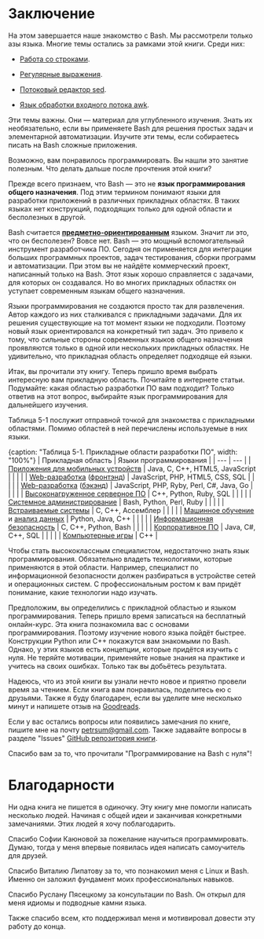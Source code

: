 # Заключение

На этом завершается наше знакомство с Bash. Мы рассмотрели только азы языка. Многие темы остались за рамками этой книги. Среди них:

* [Работа со строками](https://www.opennet.ru/docs/RUS/bash_scripting_guide/x4171.html).

* [Регулярные выражения](https://www.opennet.ru/docs/RUS/bash_scripting_guide/c11895.html).

* [Потоковый редактор sed](https://www.opennet.ru/docs/RUS/bash_scripting_guide/a14586.html#AEN14605).

* [Язык обработки входного потока awk](https://www.opennet.ru/docs/RUS/bash_scripting_guide/x14802.html).

Эти темы важны. Они — материал для углубленного изучения. Знать их необязательно, если вы применяете Bash для решения простых задач и элементарной автоматизации. Изучите эти темы, если собираетесь писать на Bash сложные приложения.

Возможно, вам понравилось программировать. Вы нашли это занятие полезным. Что делать дальше после прочтения этой книги?

Прежде всего признаем, что Bash — это не **язык программирования общего назначения**. Под этим термином понимают языки для разработки приложений в различных прикладных областях. В таких языках нет конструкций, подходящих только для одной области и бесполезных в другой.

Bash считается [**предметно-ориентированным**](https://ru.wikipedia.org/wiki/Предметно-ориентированный_язык) языком. Значит ли это, что он бесполезен? Вовсе нет. Bash — это мощный вспомогательный инструмент разработчика ПО. Сегодня он применяется для интеграции больших программных проектов, задач тестирования, сборки программ и автоматизации. При этом вы не найдёте коммерческий проект, написанный только на Bash. Этот язык хорошо справляется с задачами, для которых он создавался. Но во многих прикладных областях он уступает современным языкам общего назначения.

Языки программирования не создаются просто так для развлечения. Автор каждого из них сталкивался с прикладными задачами. Для их решения существующие на тот момент языки не подходили. Поэтому новый язык ориентировался на конкретный тип задач. Это привело к тому, что сильные стороны современных языков общего назначения проявляются только в одной или нескольких прикладных областях. Не удивительно, что прикладная область определяет подходяще ей языки.

Итак, вы прочитали эту книгу. Теперь пришло время выбрать интересную вам прикладную область. Почитайте в интернете статьи. Подумайте: какая областью разработки ПО вам подходит? Только ответив на этот вопрос, выбирайте язык программирования для дальнейшего изучения.

Таблица 5-1 послужит отправной точкой для знакомства с прикладными областями. Помимо областей в ней перечислены используемые в них языки.

{caption: "Таблица 5-1. Прикладные области разработки ПО", width: "100%"}
| Прикладная область | Языки программирования |
| --- | --- |
| [Приложения для мобильных устройств](https://ru.wikipedia.org/wiki/Мобильное_приложение) | Java, C, C++, HTML5, JavaScript |
|  | |
| [Web-разработка](https://ru.wikipedia.org/wiki/Веб-приложение) ([фронтэнд](https://ru.wikipedia.org/wiki/Фронтенд_и_бэкенд)) | JavaScript, PHP, HTML5, CSS, SQL |
|  | |
| [Web-разработка](https://ru.wikipedia.org/wiki/Веб-приложение) ([бэкэнд](https://ru.wikipedia.org/wiki/Фронтенд_и_бэкенд)) | JavaScript, PHP, Ryby, Perl, C#, Java, Go |
|  | |
| [Высоконагруженное серверное ПО](https://ru.wikipedia.org/wiki/Сервер_(программное_обеспечение)) | C++, Python, Ruby, SQL |
|  | |
| [Системное администрирование](https://ru.wikipedia.org/wiki/Системный_администратор) | Bash, Python, Perl, Ruby |
|  | |
| [Встраиваемые системы](https://ru.wikipedia.org/wiki/Встраиваемая_система) | C, C++, Ассемблер |
|  | |
| [Машинное обучение](https://ru.wikipedia.org/wiki/Машинное_обучение) и [анализ данных](https://ru.wikipedia.org/wiki/Анализ_данных) | Python, Java, C++ |
|  | |
| [Информационная безопасность](https://ru.wikipedia.org/wiki/Информационная_безопасность) | C, C++, Python, Bash |
|  | |
| [Корпоративное ПО](https://ru.qwe.wiki/wiki/Enterprise_software) | Java, C#, C++, SQL |
|  | |
| [Компьютерные игры](https://ru.wikipedia.org/wiki/Компьютерная_игра) | C++ |

Чтобы стать высококлассным специалистом, недостаточно знать язык программирования. Обязательно владеть технологиями, которые применяются в этой области. Например, специалист по информационной безопасности должен разбираться в устройстве сетей и операционных систем. С профессиональным ростом к вам придёт понимание, какие технологии надо изучать.

Предположим, вы определились с прикладной областью и языком программирования. Теперь пришло время записаться на бесплатный онлайн-курс. Эта книга познакомила вас с основами программирования. Поэтому изучение нового языка пойдёт быстрее. Конструкции Python или С++ покажутся вам знакомыми по Bash. Однако, у этих языков есть концепции, которые придётся изучить с нуля. Не теряйте мотивации, применяйте новые знания на практике и учитесь на своих ошибках. Только так вы добьётесь результата.

Надеюсь, что из этой книги вы узнали нечто новое и приятно провели время за чтением. Если книга вам понравилась, поделитесь ею с друзьями. Также я буду благодарен, если вы уделите мне несколько минут и напишете отзыв на [Goodreads](https://www.goodreads.com/book/show/53883360-bash).

Если у вас остались вопросы или появились замечания по книге, пишите мне на почту [petrsum@gmail.com](mailto:petrsum@gmail.com). Также задавайте вопросы в разделе "Issues" [GitHub репозитория книги](https://github.com/ellysh/bash-programming-from-scratch-ru/issues).

Спасибо вам за то, что прочитали "Программирование на Bash с нуля"!

# Благодарности

Ни одна книга не пишется в одиночку. Эту книгу мне помогли написать несколько людей. Начиная с общей идеи и заканчивая конкретными замечаниями. Этих людей я хочу поблагодарить.

Спасибо Софии Каюновой за пожелание научиться программировать. Думаю, тогда у меня впервые появилась идея написать самоучитель для друзей.

Спасибо Виталию Липатову за то, что познакомил меня с Linux и Bash. Именно он заложил фундамент моих профессиональных навыков.

Спасибо Руслану Пясецкому за консультации по Bash. Он открыл для меня идиомы и подводные камни языка.

Также спасибо всем, кто поддерживал меня и мотивировал довести эту работу до конца.